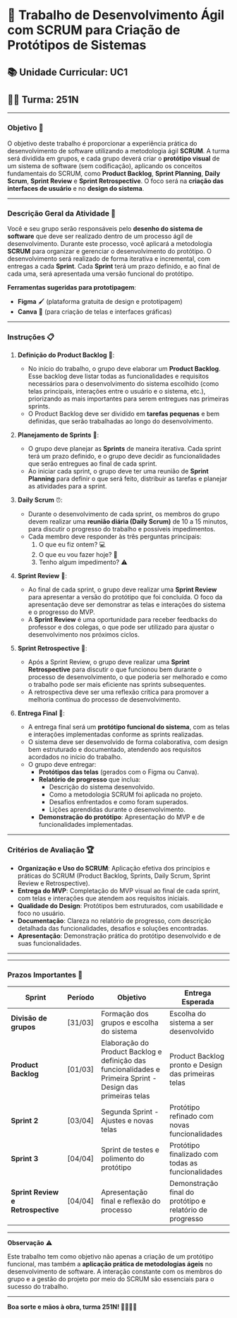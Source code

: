 # 📝 **Trabalho de Desenvolvimento Ágil com SCRUM para Criação de Protótipos de Sistemas**

## 📚 **Unidade Curricular**: UC1  
## 👩‍💻 **Turma**: 251N  

---

### **Objetivo** 🎯

O objetivo deste trabalho é proporcionar a experiência prática do desenvolvimento de software utilizando a metodologia ágil **SCRUM**. A turma será dividida em grupos, e cada grupo deverá criar o **protótipo visual** de um sistema de software (sem codificação), aplicando os conceitos fundamentais do SCRUM, como **Product Backlog**, **Sprint Planning**, **Daily Scrum**, **Sprint Review** e **Sprint Retrospective**. O foco será na **criação das interfaces de usuário** e no **design do sistema**.

---

### **Descrição Geral da Atividade** 🔧

Você e seu grupo serão responsáveis pelo **desenho do sistema de software** que deve ser realizado dentro de um processo ágil de desenvolvimento. Durante este processo, você aplicará a metodologia **SCRUM** para organizar e gerenciar o desenvolvimento do protótipo. O desenvolvimento será realizado de forma iterativa e incremental, com entregas a cada **Sprint**. Cada **Sprint** terá um prazo definido, e ao final de cada uma, será apresentada uma versão funcional do protótipo.

**Ferramentas sugeridas para prototipagem**:
- **Figma** 🖌️ (plataforma gratuita de design e prototipagem)
- **Canva** 🎨 (para criação de telas e interfaces gráficas)

---

### **Instruções** 📋


1. **Definição do Product Backlog** 📝:
   - No início do trabalho, o grupo deve elaborar um **Product Backlog**. Esse backlog deve listar todas as funcionalidades e requisitos necessários para o desenvolvimento do sistema escolhido (como telas principais, interações entre o usuário e o sistema, etc.), priorizando as mais importantes para serem entregues nas primeiras sprints.
   - O Product Backlog deve ser dividido em **tarefas pequenas** e bem definidas, que serão trabalhadas ao longo do desenvolvimento.

2. **Planejamento de Sprints** 📅:
   - O grupo deve planejar as **Sprints** de maneira iterativa. Cada sprint terá um prazo definido, e o grupo deve decidir as funcionalidades que serão entregues ao final de cada sprint.
   - Ao iniciar cada sprint, o grupo deve ter uma reunião de **Sprint Planning** para definir o que será feito, distribuir as tarefas e planejar as atividades para a sprint.

3. **Daily Scrum** ⏰:
   - Durante o desenvolvimento de cada sprint, os membros do grupo devem realizar uma **reunião diária (Daily Scrum)** de 10 a 15 minutos, para discutir o progresso do trabalho e possíveis impedimentos.
   - Cada membro deve responder às três perguntas principais:
     1. O que eu fiz ontem? 💻
     2. O que eu vou fazer hoje? 📅
     3. Tenho algum impedimento? ⚠️

4. **Sprint Review** 🎥:
   - Ao final de cada sprint, o grupo deve realizar uma **Sprint Review** para apresentar a versão do protótipo que foi concluída. O foco da apresentação deve ser demonstrar as telas e interações do sistema e o progresso do MVP.
   - A **Sprint Review** é uma oportunidade para receber feedbacks do professor e dos colegas, o que pode ser utilizado para ajustar o desenvolvimento nos próximos ciclos.

5. **Sprint Retrospective** 🔄:
   - Após a Sprint Review, o grupo deve realizar uma **Sprint Retrospective** para discutir o que funcionou bem durante o processo de desenvolvimento, o que poderia ser melhorado e como o trabalho pode ser mais eficiente nas sprints subsequentes.
   - A retrospectiva deve ser uma reflexão crítica para promover a melhoria contínua do processo de desenvolvimento.

6. **Entrega Final** 🚀:
   - A entrega final será um **protótipo funcional do sistema**, com as telas e interações implementadas conforme as sprints realizadas.
   - O sistema deve ser desenvolvido de forma colaborativa, com design bem estruturado e documentado, atendendo aos requisitos acordados no início do trabalho.
   - O grupo deve entregar:
     - **Protótipos das telas** (gerados com o Figma ou Canva).
     - **Relatório de progresso** que inclua:
       - Descrição do sistema desenvolvido.
       - Como a metodologia SCRUM foi aplicada no projeto.
       - Desafios enfrentados e como foram superados.
       - Lições aprendidas durante o desenvolvimento.
     - **Demonstração do protótipo**: Apresentação do MVP e de funcionalidades implementadas.

---

### **Critérios de Avaliação** 🏆

- **Organização e Uso do SCRUM**: Aplicação efetiva dos princípios e práticas do SCRUM (Product Backlog, Sprints, Daily Scrum, Sprint Review e Retrospective).
- **Entrega do MVP**: Completação do MVP visual ao final de cada sprint, com telas e interações que atendem aos requisitos iniciais.
- **Qualidade do Design**: Protótipos bem estruturados, com usabilidade e foco no usuário.
- **Documentação**: Clareza no relatório de progresso, com descrição detalhada das funcionalidades, desafios e soluções encontradas.
- **Apresentação**: Demonstração prática do protótipo desenvolvido e de suas funcionalidades.

---



---

### **Prazos Importantes** 📅

| **Sprint**           | **Período**          | **Objetivo**                                        | **Entrega Esperada**                                     |
|----------------------|----------------------|------------------------------------------------------|----------------------------------------------------------|
| **Divisão de grupos**| [31/03]               | Formação dos grupos e escolha do sistema             | Escolha do sistema a ser desenvolvido                    |
| **Product Backlog**  | [01/03]               | Elaboração do Product Backlog e definição das funcionalidades e  Primeira Sprint - Design das primeiras telas   | Product Backlog pronto e Design das primeiras telas                                   |
| **Sprint 2**         | [03/04]               | Segunda Sprint - Ajustes e novas telas               | Protótipo refinado com novas funcionalidades             |
| **Sprint 3**         | [04/04]               | Sprint de testes e polimento do protótipo            | Protótipo finalizado com todas as funcionalidades        |
| **Sprint Review e Retrospective** | [04/04]     | Apresentação final e reflexão do processo            | Demonstração final do protótipo e relatório de progresso |

---

**Observação** ⚠️

Este trabalho tem como objetivo não apenas a criação de um protótipo funcional, mas também a **aplicação prática de metodologias ágeis** no desenvolvimento de software. A interação constante com os membros do grupo e a gestão do projeto por meio do SCRUM são essenciais para o sucesso do trabalho.

---

**Boa sorte e mãos à obra, turma 251N! 👩‍💻👨‍💻**
